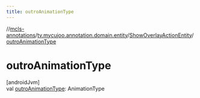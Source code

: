 ```yaml
---
title: outroAnimationType
---
```

//[mcls-annotations](../../../index.html)/[tv.mycujoo.annotation.domain.entity](../index.html)/[ShowOverlayActionEntity](index.html)/[outroAnimationType](outro-animation-type.html)



# outroAnimationType



[androidJvm]\
val [outroAnimationType](outro-animation-type.html): AnimationType





